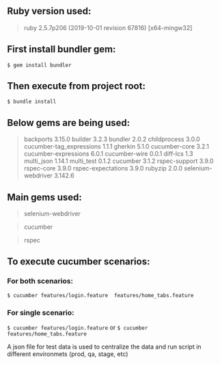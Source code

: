 ## Ruby version used:

> ruby 2.5.7p206 (2019-10-01 revision 67816) [x64-mingw32]

## First install bundler gem:

`$ gem install bundler`

## Then execute from project root:

`$ bundle install`

## Below gems are being used:

> backports 3.15.0
> builder 3.2.3
> bundler 2.0.2
> childprocess 3.0.0
> cucumber-tag_expressions 1.1.1
> gherkin 5.1.0
> cucumber-core 3.2.1
> cucumber-expressions 6.0.1
> cucumber-wire 0.0.1
> diff-lcs 1.3
> multi_json 1.14.1
> multi_test 0.1.2
> cucumber 3.1.2
> rspec-support 3.9.0
> rspec-core 3.9.0
> rspec-expectations 3.9.0
> rubyzip 2.0.0
> selenium-webdriver 3.142.6

## Main gems used:
> selenium-webdriver

> cucumber

> rspec

## To execute cucumber scenarios:

### For both scenarios:
`$ cucumber features/login.feature  features/home_tabs.feature`

### For single scenario: 
`$ cucumber features/login.feature`
or 
`$ cucumber features/home_tabs.feature`

A json file for test data is used to centralize the data and run script in different environmets (prod, qa, stage, etc)